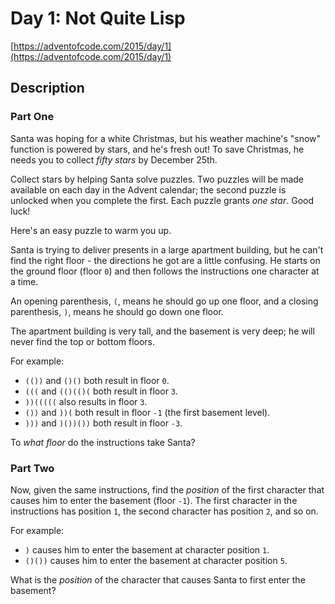 # Day 1: Not Quite Lisp

[https://adventofcode.com/2015/day/1](https://adventofcode.com/2015/day/1)

## Description

### Part One

Santa was hoping for a white Christmas, but his weather machine's "snow"
function is powered by stars, and he's fresh out! To save Christmas, he needs
you to collect _fifty stars_ by December 25th.

Collect stars by helping Santa solve puzzles. Two puzzles will be made available
on each day in the Advent calendar; the second puzzle is unlocked when you
complete the first. Each puzzle grants _one star_.
<span title="Also, some puzzles contain Easter eggs like this one. Yes, I know it's not traditional to do Advent calendars for Easter.">Good
luck!</span>

Here's an easy puzzle to warm you up.

Santa is trying to deliver presents in a large apartment building, but he can't
find the right floor - the directions he got are a little confusing. He starts
on the ground floor (floor `0`) and then follows the instructions one character
at a time.

An opening parenthesis, `(`, means he should go up one floor, and a closing
parenthesis, `)`, means he should go down one floor.

The apartment building is very tall, and the basement is very deep; he will
never find the top or bottom floors.

For example:

- `(())` and `()()` both result in floor `0`.
- `(((` and `(()(()(` both result in floor `3`.
- `))(((((` also results in floor `3`.
- `())` and `))(` both result in floor `-1` (the first basement level).
- `)))` and `)())())` both result in floor `-3`.

To _what floor_ do the instructions take Santa?

### Part Two

Now, given the same instructions, find the _position_ of the first character
that causes him to enter the basement (floor `-1`). The first character in the
instructions has position `1`, the second character has position `2`, and so on.

For example:

- `)` causes him to enter the basement at character position `1`.
- `()())` causes him to enter the basement at character position `5`.

What is the _position_ of the character that causes Santa to first enter the
basement?
